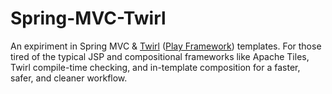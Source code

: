 Spring-MVC-Twirl
================

An expiriment in Spring MVC &amp; [Twirl][0] ([Play Framework][1]) templates. For those tired of the typical JSP and compositional frameworks like Apache Tiles, Twirl compile-time checking, and in-template composition for a faster, safer, and cleaner workflow. 

[0]: https://github.com/playframework/twirl
[1]: https://www.playframework.com/documentation/2.3.x/ScalaTemplates


